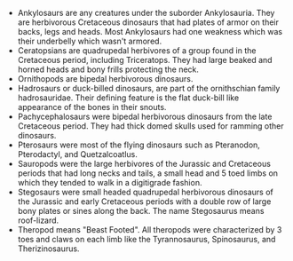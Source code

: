 - Ankylosaurs are any creatures under the suborder Ankylosauria. They are herbivorous Cretaceous dinosaurs that had plates of armor on their backs, legs and heads. Most Ankylosaurs had one weakness which was their underbelly which wasn't armored.
- Ceratopsians are quadrupedal herbivores of a group found in the Cretaceous period, including Triceratops. They had large beaked and horned heads and bony frills protecting the neck.
- Ornithopods are bipedal herbivorous dinosaurs.
- Hadrosaurs or duck-billed dinosaurs, are part of the ornithschian family hadrosauridae. Their defining feature is the flat duck-bill like appearance of the bones in their snouts.
- Pachycephalosaurs were bipedal herbivorous dinosaurs from the late Cretaceous period. They had thick domed skulls used for ramming other dinosaurs.
- Pterosaurs were most of the flying dinosaurs such as Pteranodon, Pterodactyl, and Quetzalcoatlus.
- Sauropods were the large herbivores of the Jurassic and Cretaceous periods that had long necks and tails, a small head and 5 toed limbs on which they tended to walk in a digitigrade fashion.
- Stegosaurs were small headed quadrupedal herbivorous dinosaurs of the Jurassic and early Cretaceous periods with a double row of large bony plates or sines along the back. The name Stegosaurus means roof-lizard.
- Theropod means "Beast Footed". All theropods were characterized by 3 toes and claws on each limb like the Tyrannosaurus, Spinosaurus, and Therizinosaurus.